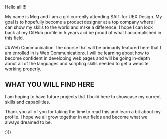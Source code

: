  Hello all!!!!

 My name is Meg and I am a girl currently attending SAIT for UEX Design. My goal is to hopefully become a product designer at a top company where I can show my skills to the world and make a difference. I hope I can look back at my GitHub profile in 5 years and be proud of what I accomplished in this field.

##Web Communication
The course that will be primarily featured here that I am enrolled in is Web Communications.
I will be learning about how to become confident in developing web pages and will be going in-depth about all of the languages and scripting skills needed to get a website working properly.

## WHAT YOU WILL FIND HERE

I am hoping to have future projects that I build here to showcase my current skills and capabilities. 


 Thank you all of you for taking the time to read this and learn a bit about my profile. I hope we all grow together in our fields and become what we always dreamed to be. 

 :)))


